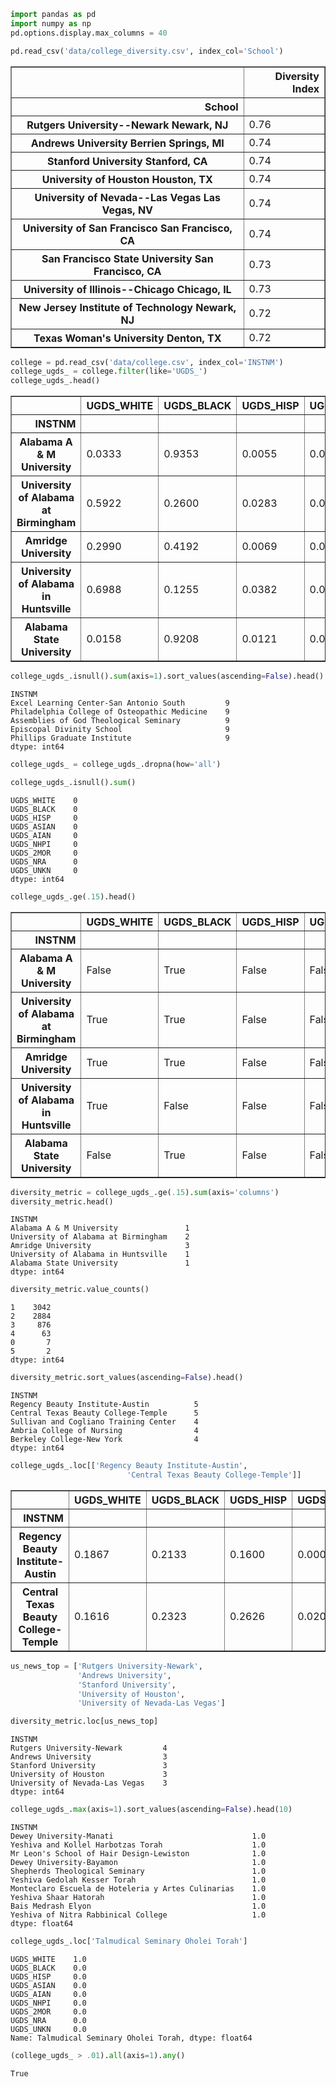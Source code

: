 

```python
import pandas as pd
import numpy as np
pd.options.display.max_columns = 40
```


```python
pd.read_csv('data/college_diversity.csv', index_col='School')
```




<div>
<style scoped>
    .dataframe tbody tr th:only-of-type {
        vertical-align: middle;
    }

    .dataframe tbody tr th {
        vertical-align: top;
    }

    .dataframe thead th {
        text-align: right;
    }
</style>
<table border="1" class="dataframe">
  <thead>
    <tr style="text-align: right;">
      <th></th>
      <th>Diversity Index</th>
    </tr>
    <tr>
      <th>School</th>
      <th></th>
    </tr>
  </thead>
  <tbody>
    <tr>
      <th>Rutgers University--Newark  Newark, NJ</th>
      <td>0.76</td>
    </tr>
    <tr>
      <th>Andrews University  Berrien Springs, MI</th>
      <td>0.74</td>
    </tr>
    <tr>
      <th>Stanford University  Stanford, CA</th>
      <td>0.74</td>
    </tr>
    <tr>
      <th>University of Houston  Houston, TX</th>
      <td>0.74</td>
    </tr>
    <tr>
      <th>University of Nevada--Las Vegas  Las Vegas, NV</th>
      <td>0.74</td>
    </tr>
    <tr>
      <th>University of San Francisco  San Francisco, CA</th>
      <td>0.74</td>
    </tr>
    <tr>
      <th>San Francisco State University  San Francisco, CA</th>
      <td>0.73</td>
    </tr>
    <tr>
      <th>University of Illinois--Chicago  Chicago, IL</th>
      <td>0.73</td>
    </tr>
    <tr>
      <th>New Jersey Institute of Technology  Newark, NJ</th>
      <td>0.72</td>
    </tr>
    <tr>
      <th>Texas Woman's University  Denton, TX</th>
      <td>0.72</td>
    </tr>
  </tbody>
</table>
</div>




```python
college = pd.read_csv('data/college.csv', index_col='INSTNM')
college_ugds_ = college.filter(like='UGDS_')
college_ugds_.head()
```




<div>
<style scoped>
    .dataframe tbody tr th:only-of-type {
        vertical-align: middle;
    }

    .dataframe tbody tr th {
        vertical-align: top;
    }

    .dataframe thead th {
        text-align: right;
    }
</style>
<table border="1" class="dataframe">
  <thead>
    <tr style="text-align: right;">
      <th></th>
      <th>UGDS_WHITE</th>
      <th>UGDS_BLACK</th>
      <th>UGDS_HISP</th>
      <th>UGDS_ASIAN</th>
      <th>UGDS_AIAN</th>
      <th>UGDS_NHPI</th>
      <th>UGDS_2MOR</th>
      <th>UGDS_NRA</th>
      <th>UGDS_UNKN</th>
    </tr>
    <tr>
      <th>INSTNM</th>
      <th></th>
      <th></th>
      <th></th>
      <th></th>
      <th></th>
      <th></th>
      <th></th>
      <th></th>
      <th></th>
    </tr>
  </thead>
  <tbody>
    <tr>
      <th>Alabama A &amp; M University</th>
      <td>0.0333</td>
      <td>0.9353</td>
      <td>0.0055</td>
      <td>0.0019</td>
      <td>0.0024</td>
      <td>0.0019</td>
      <td>0.0000</td>
      <td>0.0059</td>
      <td>0.0138</td>
    </tr>
    <tr>
      <th>University of Alabama at Birmingham</th>
      <td>0.5922</td>
      <td>0.2600</td>
      <td>0.0283</td>
      <td>0.0518</td>
      <td>0.0022</td>
      <td>0.0007</td>
      <td>0.0368</td>
      <td>0.0179</td>
      <td>0.0100</td>
    </tr>
    <tr>
      <th>Amridge University</th>
      <td>0.2990</td>
      <td>0.4192</td>
      <td>0.0069</td>
      <td>0.0034</td>
      <td>0.0000</td>
      <td>0.0000</td>
      <td>0.0000</td>
      <td>0.0000</td>
      <td>0.2715</td>
    </tr>
    <tr>
      <th>University of Alabama in Huntsville</th>
      <td>0.6988</td>
      <td>0.1255</td>
      <td>0.0382</td>
      <td>0.0376</td>
      <td>0.0143</td>
      <td>0.0002</td>
      <td>0.0172</td>
      <td>0.0332</td>
      <td>0.0350</td>
    </tr>
    <tr>
      <th>Alabama State University</th>
      <td>0.0158</td>
      <td>0.9208</td>
      <td>0.0121</td>
      <td>0.0019</td>
      <td>0.0010</td>
      <td>0.0006</td>
      <td>0.0098</td>
      <td>0.0243</td>
      <td>0.0137</td>
    </tr>
  </tbody>
</table>
</div>




```python
college_ugds_.isnull().sum(axis=1).sort_values(ascending=False).head()
```




    INSTNM
    Excel Learning Center-San Antonio South         9
    Philadelphia College of Osteopathic Medicine    9
    Assemblies of God Theological Seminary          9
    Episcopal Divinity School                       9
    Phillips Graduate Institute                     9
    dtype: int64




```python
college_ugds_ = college_ugds_.dropna(how='all')
```


```python
college_ugds_.isnull().sum()
```




    UGDS_WHITE    0
    UGDS_BLACK    0
    UGDS_HISP     0
    UGDS_ASIAN    0
    UGDS_AIAN     0
    UGDS_NHPI     0
    UGDS_2MOR     0
    UGDS_NRA      0
    UGDS_UNKN     0
    dtype: int64




```python
college_ugds_.ge(.15).head()
```




<div>
<style scoped>
    .dataframe tbody tr th:only-of-type {
        vertical-align: middle;
    }

    .dataframe tbody tr th {
        vertical-align: top;
    }

    .dataframe thead th {
        text-align: right;
    }
</style>
<table border="1" class="dataframe">
  <thead>
    <tr style="text-align: right;">
      <th></th>
      <th>UGDS_WHITE</th>
      <th>UGDS_BLACK</th>
      <th>UGDS_HISP</th>
      <th>UGDS_ASIAN</th>
      <th>UGDS_AIAN</th>
      <th>UGDS_NHPI</th>
      <th>UGDS_2MOR</th>
      <th>UGDS_NRA</th>
      <th>UGDS_UNKN</th>
    </tr>
    <tr>
      <th>INSTNM</th>
      <th></th>
      <th></th>
      <th></th>
      <th></th>
      <th></th>
      <th></th>
      <th></th>
      <th></th>
      <th></th>
    </tr>
  </thead>
  <tbody>
    <tr>
      <th>Alabama A &amp; M University</th>
      <td>False</td>
      <td>True</td>
      <td>False</td>
      <td>False</td>
      <td>False</td>
      <td>False</td>
      <td>False</td>
      <td>False</td>
      <td>False</td>
    </tr>
    <tr>
      <th>University of Alabama at Birmingham</th>
      <td>True</td>
      <td>True</td>
      <td>False</td>
      <td>False</td>
      <td>False</td>
      <td>False</td>
      <td>False</td>
      <td>False</td>
      <td>False</td>
    </tr>
    <tr>
      <th>Amridge University</th>
      <td>True</td>
      <td>True</td>
      <td>False</td>
      <td>False</td>
      <td>False</td>
      <td>False</td>
      <td>False</td>
      <td>False</td>
      <td>True</td>
    </tr>
    <tr>
      <th>University of Alabama in Huntsville</th>
      <td>True</td>
      <td>False</td>
      <td>False</td>
      <td>False</td>
      <td>False</td>
      <td>False</td>
      <td>False</td>
      <td>False</td>
      <td>False</td>
    </tr>
    <tr>
      <th>Alabama State University</th>
      <td>False</td>
      <td>True</td>
      <td>False</td>
      <td>False</td>
      <td>False</td>
      <td>False</td>
      <td>False</td>
      <td>False</td>
      <td>False</td>
    </tr>
  </tbody>
</table>
</div>




```python
diversity_metric = college_ugds_.ge(.15).sum(axis='columns')
diversity_metric.head()
```




    INSTNM
    Alabama A & M University               1
    University of Alabama at Birmingham    2
    Amridge University                     3
    University of Alabama in Huntsville    1
    Alabama State University               1
    dtype: int64




```python
diversity_metric.value_counts()
```




    1    3042
    2    2884
    3     876
    4      63
    0       7
    5       2
    dtype: int64




```python
diversity_metric.sort_values(ascending=False).head()
```




    INSTNM
    Regency Beauty Institute-Austin          5
    Central Texas Beauty College-Temple      5
    Sullivan and Cogliano Training Center    4
    Ambria College of Nursing                4
    Berkeley College-New York                4
    dtype: int64




```python
college_ugds_.loc[['Regency Beauty Institute-Austin', 
                          'Central Texas Beauty College-Temple']]
```




<div>
<style scoped>
    .dataframe tbody tr th:only-of-type {
        vertical-align: middle;
    }

    .dataframe tbody tr th {
        vertical-align: top;
    }

    .dataframe thead th {
        text-align: right;
    }
</style>
<table border="1" class="dataframe">
  <thead>
    <tr style="text-align: right;">
      <th></th>
      <th>UGDS_WHITE</th>
      <th>UGDS_BLACK</th>
      <th>UGDS_HISP</th>
      <th>UGDS_ASIAN</th>
      <th>UGDS_AIAN</th>
      <th>UGDS_NHPI</th>
      <th>UGDS_2MOR</th>
      <th>UGDS_NRA</th>
      <th>UGDS_UNKN</th>
    </tr>
    <tr>
      <th>INSTNM</th>
      <th></th>
      <th></th>
      <th></th>
      <th></th>
      <th></th>
      <th></th>
      <th></th>
      <th></th>
      <th></th>
    </tr>
  </thead>
  <tbody>
    <tr>
      <th>Regency Beauty Institute-Austin</th>
      <td>0.1867</td>
      <td>0.2133</td>
      <td>0.1600</td>
      <td>0.0000</td>
      <td>0.0</td>
      <td>0.0</td>
      <td>0.1733</td>
      <td>0.0</td>
      <td>0.2667</td>
    </tr>
    <tr>
      <th>Central Texas Beauty College-Temple</th>
      <td>0.1616</td>
      <td>0.2323</td>
      <td>0.2626</td>
      <td>0.0202</td>
      <td>0.0</td>
      <td>0.0</td>
      <td>0.1717</td>
      <td>0.0</td>
      <td>0.1515</td>
    </tr>
  </tbody>
</table>
</div>




```python
us_news_top = ['Rutgers University-Newark', 
               'Andrews University', 
               'Stanford University', 
               'University of Houston',
               'University of Nevada-Las Vegas']
```


```python
diversity_metric.loc[us_news_top]
```




    INSTNM
    Rutgers University-Newark         4
    Andrews University                3
    Stanford University               3
    University of Houston             3
    University of Nevada-Las Vegas    3
    dtype: int64




```python
college_ugds_.max(axis=1).sort_values(ascending=False).head(10)
```




    INSTNM
    Dewey University-Manati                               1.0
    Yeshiva and Kollel Harbotzas Torah                    1.0
    Mr Leon's School of Hair Design-Lewiston              1.0
    Dewey University-Bayamon                              1.0
    Shepherds Theological Seminary                        1.0
    Yeshiva Gedolah Kesser Torah                          1.0
    Monteclaro Escuela de Hoteleria y Artes Culinarias    1.0
    Yeshiva Shaar Hatorah                                 1.0
    Bais Medrash Elyon                                    1.0
    Yeshiva of Nitra Rabbinical College                   1.0
    dtype: float64




```python
college_ugds_.loc['Talmudical Seminary Oholei Torah']
```




    UGDS_WHITE    1.0
    UGDS_BLACK    0.0
    UGDS_HISP     0.0
    UGDS_ASIAN    0.0
    UGDS_AIAN     0.0
    UGDS_NHPI     0.0
    UGDS_2MOR     0.0
    UGDS_NRA      0.0
    UGDS_UNKN     0.0
    Name: Talmudical Seminary Oholei Torah, dtype: float64




```python
(college_ugds_ > .01).all(axis=1).any()
```




    True




```python

```
